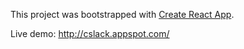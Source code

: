 This project was bootstrapped with [Create React App](https://github.com/facebook/create-react-app).

Live demo: http://cslack.appspot.com/
